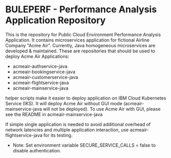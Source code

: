 # BULEPERF - Performance Analysis Application Repository

This is the repository for Public Cloud Environment Performance Analysis Application.
It contains microservices application for fictional Airline Company "Acme Air".  Currently, Java homogeneous microservices are developed & maintained.
These are repositories that should be used to deploy Acme Air Applications:
 - acmeair-authservice-java
 - acmeair-bookingservice-java
 - acmeair-customerservice-java
 - acmeair-flightservice-java
 - acmeair-mainservice-java
 
helper scripts make it easier to deploy application on IBM Cloud Kubernetes Service (IKS).  It will deploy Acme Air without GUI mode (acmeair-mainservice-java will not be deployed).
To use Acme Air with GUI, please see the README in acmeair-mainservice-java

If simple single application is needed to avoid additional overhead of network latencies and multiple application interaction, use acmeair-flightservice-java for its testing.
 - Note: Set environment variable SECURE_SERVICE_CALLS = false to disable authentication.



